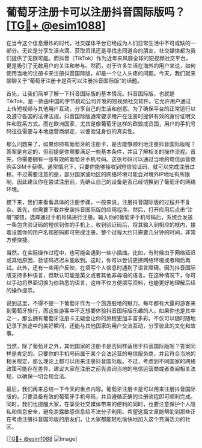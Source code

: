 # 葡萄牙注册卡可以注册抖音国际版吗？[[TG💪+ @esim1088](https://t.me/s/esim1088)]

在当今这个信息爆炸的时代，社交媒体平台已经成为人们日常生活中不可或缺的一部分。无论是分享生活点滴、获取资讯还是寻找志同道合的朋友，社交媒体都为我们提供了无限可能。而抖音（TikTok）作为近年来风靡全球的短视频社交平台，更是吸引了无数用户的关注和参与。然而，对于许多生活在海外的用户来说，如何使用当地的注册卡来注册抖音国际版，却是一个让人头疼的问题。今天，我们就来聊聊关于“葡萄牙注册卡是否可以注册抖音国际版”的话题。

首先，让我们简单了解一下抖音国际版的基本情况。抖音国际版，也就是TikTok，是一款由中国的字节跳动公司开发的短视频社交软件。它允许用户通过上传短视频与其他用户互动，分享自己的生活和创意。为了确保平台的正常运行以及遵守各国的法律法规，抖音国际版通常要求用户在注册时提供有效的身份证明文件和联系方式。而在欧洲国家，尤其是像葡萄牙这样的欧盟成员国，用户的手机号码往往需要与本地运营商绑定，以便验证身份的真实性。

那么问题来了，如果你持有葡萄牙的注册卡，是否能够顺利地注册抖音国际版呢？答案是肯定的，但前提是你需要满足一些基本条件，并且了解相关的操作流程。首先，你需要拥有一张有效的葡萄牙手机号码。这张号码可以通过当地的电信运营商购买SIM卡获得。通常情况下，只要你能够接收到短信验证码，就可以完成注册过程。不过需要注意的是，部分国家或地区的网络环境可能会对境外IP地址有所限制，因此建议你在尝试注册前，先确认自己的设备是否已经切换到了葡萄牙的网络环境。

接下来，我们来看看具体的注册步骤。一般来说，注册抖音国际版的过程并不复杂。首先，你需要下载并安装抖音国际版的应用程序。然后，打开应用后点击“注册”按钮，选择通过手机号码进行注册。输入你的葡萄牙手机号码后，系统会发送一条包含验证码的短信到你的手机上。收到验证码后，将其输入到相应的框内，接着设置你的用户名和密码即可完成注册。整个过程大约只需要几分钟的时间，非常方便快捷。

当然，在实际操作过程中，也可能会遇到一些小插曲。比如，有时候由于网络延迟或其他原因，验证码迟迟未能收到。这时，你可以尝试更换网络环境或者稍后再试。此外，还有一些用户反映，在填写个人信息时遇到了语言障碍。因为抖音国际版支持多种语言，但默认可能是英文或者其他非母语的语言。在这种情况下，你可以手动将界面切换为你熟悉的语言，这样不仅方便填写资料，也能更好地理解后续的操作提示。

说到这里，不得不提一下葡萄牙作为一个旅游胜地的魅力。每年都有大量的游客来到葡萄牙旅行，而这些游客中不乏想要体验抖音国际版乐趣的人。如果你也是其中之一，那么拥有葡萄牙注册卡无疑会让你的旅程更加丰富多彩。不仅可以随时随地记录下旅途中的美好瞬间，还能与其他国家的用户交流互动，分享彼此的文化和故事。

当然，除了葡萄牙之外，其他国家的注册卡是否同样适用于抖音国际版呢？答案同样是肯定的。只要你的手机号码属于某个合法运营的电信服务商，并且符合当地的相关规定，那么理论上都可以用来注册抖音国际版。不过，考虑到不同国家的网络政策可能存在差异，建议大家在注册之前先咨询当地的电信运营商或者查阅相关法规，以确保一切合规合法。

最后，我们再来总结一下今天的重点内容。葡萄牙注册卡是可以用来注册抖音国际版的，只要具备有效的葡萄牙手机号码，并且遵循正确的注册流程即可顺利完成。同时，我们也提醒大家，在享受社交媒体带来的便利的同时，也要注意保护个人隐私和信息安全，避免泄露敏感信息给不法分子利用。希望这篇文章能帮助到那些正在考虑注册抖音国际版的朋友们，让大家都能轻松愉快地加入这个充满活力的社区。

[[TG💪+ @esim1088](https://t.me/s/esim1088) ![Image](https://i.postimg.cc/4NQfJmqS/Snipaste-2025-05-13-00-14-12.png)]